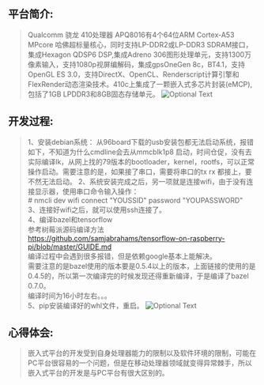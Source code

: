 ## 平台简介:
>Qualcomm 骁龙 410处理器 APQ8016有4个64位ARM Cortex-A53 MPcore 哈佛超标量核心，同时支持LP-DDR2或LP-DDR3 SDRAM接口， 集成Hexagon QDSP6 DSP,集成Adreno 306图形处理单元，支持1300万像素输入，支持1080p视屏编解码，集成gpsOneGen 8c，BT4.1，支持OpenGL ES 3.0，支持DirectX、OpenCL、Renderscript计算引擎和FlexRender动态渲染技术。410c上集成了一颗嵌入式多芯片封装(eMCP),包括了1GB LPDDR3和8GB固态存储单元。
    ![Optional Text](../../master/pictures/db410c.png) 

## 开发过程:
>1、安装debian系统：
> 从96board下载的usb安装包都无法启动系统，报错如下，不知道为什么cmdline会去从mmcblk1p8 启动，时间仓促，没有去实际编译lk，从网上找的79版本的bootloader，kernel，rootfs，可以正常操作启动。需要注意的是，如果接了串口，需要将串口的tx rx 都接上，要不然无法启动。 
>2、系统安装完成之后，另一项就是连接wifi，由于没有连接显示器，使用串口命令输入操作：  
		# nmcli dev wifi connect "YOUSSID" password "YOUPASSWORD"  
>3、连接好wifi之后，就可以使用ssh连接了。  
>4、编译bazel和tensorflow  
>    参考树莓派源码编译方法  
>    https://github.com/samjabrahams/tensorflow-on-raspberry-pi/blob/master/GUIDE.md  
>    编译过程中会遇到很多报错，但是依赖google基本上能解决。  
>    需要注意的是bazel使用的版本要是0.5.4以上的版本，上面链接的使用的是0.4.5的，所以第一次编译完的时候发现还得重新编译，于是编译了bazel 0.7.0。  
>    编译时间为16小时左右。。。  
>5、pip安装编译好的whl文件，重启。
    ![Optional Text](../../master/pictures/db410c-tf-demo.jpg)  

## 心得体会: 
>嵌入式平台的开发受到自身处理器能力的限制以及软件环境的限制，可能在PC平台很容易的一个问题，但是在移动处理器领域就变得异常棘手，所以嵌入式平台的开发是与PC平台有很大区别的。
